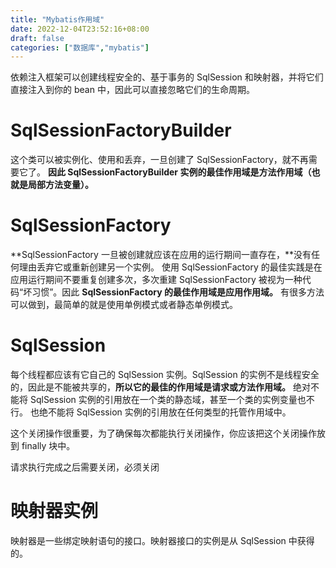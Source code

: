 ```yaml
---
title: "Mybatis作用域"
date: 2022-12-04T23:52:16+08:00
draft: false
categories: ["数据库","mybatis"]
---
```


依赖注入框架可以创建线程安全的、基于事务的 SqlSession 和映射器，并将它们直接注入到你的 bean 中，因此可以直接忽略它们的生命周期。

# SqlSessionFactoryBuilder

这个类可以被实例化、使用和丢弃，一旦创建了 SqlSessionFactory，就不再需要它了。 **因此 SqlSessionFactoryBuilder 实例的最佳作用域是方法作用域（也就是局部方法变量）。**

# SqlSessionFactory

**SqlSessionFactory 一旦被创建就应该在应用的运行期间一直存在，**没有任何理由丢弃它或重新创建另一个实例。 使用 SqlSessionFactory 的最佳实践是在应用运行期间不要重复创建多次，多次重建 SqlSessionFactory 被视为一种代码“坏习惯”。因此 **SqlSessionFactory 的最佳作用域是应用作用域。** 有很多方法可以做到，最简单的就是使用单例模式或者静态单例模式。

# SqlSession

每个线程都应该有它自己的 SqlSession 实例。SqlSession 的实例不是线程安全的，因此是不能被共享的，**所以它的最佳的作用域是请求或方法作用域。** 绝对不能将 SqlSession 实例的引用放在一个类的静态域，甚至一个类的实例变量也不行。 也绝不能将 SqlSession 实例的引用放在任何类型的托管作用域中。

这个关闭操作很重要，为了确保每次都能执行关闭操作，你应该把这个关闭操作放到 finally 块中。

请求执行完成之后需要关闭，必须关闭

# 映射器实例

映射器是一些绑定映射语句的接口。映射器接口的实例是从 SqlSession 中获得的。

